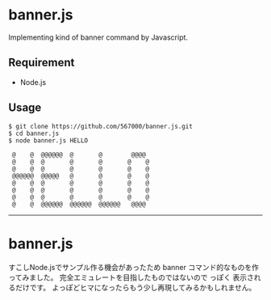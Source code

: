 # banner.js

Implementing kind of banner command by Javascript.

## Requirement

- Node.js

## Usage
```
$ git clone https://github.com/567000/banner.js.git
$ cd banner.js
$ node banner.js HELLO

 @    @  @@@@@@  @       @        @@@@
 @    @  @       @       @       @    @
 @    @  @       @       @       @    @
 @@@@@@  @@@@@   @       @       @    @
 @    @  @       @       @       @    @
 @    @  @       @       @       @    @
 @    @  @       @       @       @    @
 @    @  @@@@@@  @@@@@@  @@@@@@   @@@@

```

---

# banner.js

すこしNode.jsでサンプル作る機会があったため banner コマンド的なものを作ってみました。 完全エミュレートを目指したものではないので っぽく 表示されるだけです。 よっぽどヒマになったらもう少し再現してみるかもしれません。
